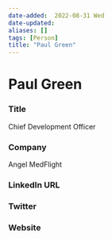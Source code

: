 ```yaml
---
date-added:  2022-08-31 Wed
date-updated: 
aliases: []
tags: [Person]
title: "Paul Green"
---
```


# Paul Green

### Title
Chief Development Officer

### Company
Angel MedFlight

### LinkedIn URL


### Twitter


### Website






